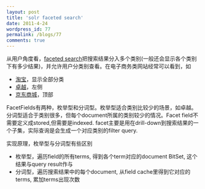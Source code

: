 ```yaml
---
layout: post
title: 'solr faceted search'
date: 2011-4-24
wordpress_id: 77
permalink: /blogs/77
comments: true
---
```

从用户角度看，<a href="http://wiki.apache.org/solr/SolrFacetingOverview">faceted search</a>把搜索结果分入多个类别(一般还会显示各个类别下有多少结果)，并允许用户分类别查看。在电子商务类网站经常可以看到，如

<ul>
<li><a href="http://s.taobao.com/search?q=%C9%CF%CD%F8%B1%BE">淘宝</a>，显示全部分类</li>
<li><a href="http://www.amazon.cn/s/ref=nb_ss?url=search-alias%3Daps&amp;keywords=%E4%B8%8A%E7%BD%91%E6%9C%AC&amp;x=0&amp;y=0">卓越</a>，左侧</li>
<li><a href="http://search.360buy.com/Search?keyword=%C9%CF%CD%F8%B1%BE">京东商城</a>，顶部</li>
</ul>

FacetFields有两种，枚举型和分词型。枚举型适合类别比较少的场景，如卓越。分词型适合于类别很多，但每个document所属的类别较少的情况。Facet field不需要定义成stored,但需要是indexed. facet主要是用在drill-down到搜索结果的一个子集，实际查询是会生成一个对应类别的filter query.

实现原理，枚举型与分词型有些区别

<ul>
<li>枚举型，遍历field的所有terms, 得到各个term对应的document BitSet, 这个结果与query result作与</li>
<li>分词型，遍历搜索结果中的每个document, 从field cache里得到它对应的terms, 累加terms出现次数</li>
</ul>
